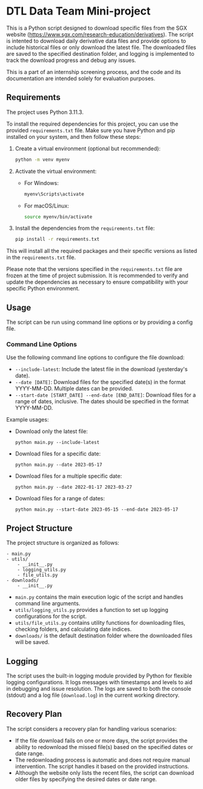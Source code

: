 # DTL Data Team Mini-project

This is a Python script designed to download specific files from the SGX website (https://www.sgx.com/research-education/derivatives). The script is intented to download daily derivative data files and provide options to include historical files or only download the latest file. The downloaded files are saved to the specified destination folder, and logging is implemented to track the download progress and debug any issues.

This is a part of an internship screening process, and the code and its documentation are intended solely for evaluation purposes.

## Requirements
The project uses Python 3.11.3.

To install the required dependencies for this project, you can use the provided `requirements.txt` file. Make sure you have Python and pip installed on your system, and then follow these steps:

1. Create a virtual environment (optional but recommended):
   ```bash
   python -m venv myenv
   ```

2. Activate the virtual environment:
   - For Windows:
     ```bash
     myenv\Scripts\activate
     ```
   - For macOS/Linux:
     ```bash
     source myenv/bin/activate
     ```

3. Install the dependencies from the `requirements.txt` file:
   ```bash
   pip install -r requirements.txt
   ```

This will install all the required packages and their specific versions as listed in the `requirements.txt` file.

Please note that the versions specified in the `requirements.txt` file are frozen at the time of project submission. It is recommended to verify and update the dependencies as necessary to ensure compatibility with your specific Python environment.

## Usage

The script can be run using command line options or by providing a config file.

### Command Line Options

Use the following command line options to configure the file download:

- `--include-latest`: Include the latest file in the download (yesterday's date).
- `--date [DATE]`: Download files for the specified date(s) in the format YYYY-MM-DD. Multiple dates can be provided.
- `--start-date [START_DATE] --end-date [END_DATE]`: Download files for a range of dates, inclusive. The dates should be specified in the format YYYY-MM-DD.

Example usages:

- Download only the latest file:
  ```
  python main.py --include-latest
  ```

- Download files for a specific date:
  ```
  python main.py --date 2023-05-17
  ```

- Download files for a multiple specific date:
  ```
  python main.py --date 2022-01-17 2023-03-27
  ```

- Download files for a range of dates:
  ```
  python main.py --start-date 2023-05-15 --end-date 2023-05-17
  ```

## Project Structure

The project structure is organized as follows:

```
- main.py
- utils/
    - __init__.py
    - logging_utils.py
    - file_utils.py
- downloads/
    - __init__.py
```

- `main.py` contains the main execution logic of the script and handles command line arguments.
- `utils/logging_utils.py` provides a function to set up logging configurations for the script.
- `utils/file_utils.py` contains utility functions for downloading files, checking folders, and calculating date indices.
- `downloads/` is the default destination folder where the downloaded files will be saved.

## Logging

The script uses the built-in logging module provided by Python for flexible logging configurations. It logs messages with timestamps and levels to aid in debugging and issue resolution. The logs are saved to both the console (stdout) and a log file (`download.log`) in the current working directory.

## Recovery Plan

The script considers a recovery plan for handling various scenarios:

- If the file download fails on one or more days, the script provides the ability to redownload the missed file(s) based on the specified dates or date range.
- The redownloading process is automatic and does not require manual intervention. The script handles it based on the provided instructions.
- Although the website only lists the recent files, the script can download older files by specifying the desired dates or date range.

